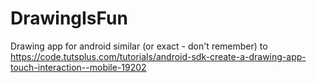 # DrawingIsFun
Drawing app for android similar (or exact - don't remember) to https://code.tutsplus.com/tutorials/android-sdk-create-a-drawing-app-touch-interaction--mobile-19202
